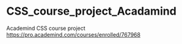 # CSS_course_project_Acadamind
Academind CSS course project
https://pro.academind.com/courses/enrolled/767968
